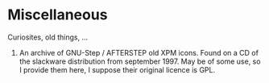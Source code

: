 # Miscellaneous
Curiosites, old things, ...
1) An archive of GNU-Step / AFTERSTEP old XPM icons. Found on a CD of the slackware distribution from september 1997. May be of some use, so I provide them here, I suppose their original licence is GPL.
